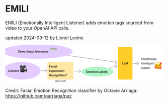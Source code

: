 # EMILI
EMILI (Emotionally Intelligent Listener) adds emotion tags sourced from video to your OpenAI API calls.

updated 2024-03-12 by Lionel Levine

![EMILI flowchart](EMILI.png "How EMILI works")

Credit: Facial Emotion Recognition classifier by Octavio Arriaga: https://github.com/oarriaga/paz
